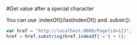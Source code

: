 #Get value after a special character

You can use .indexOf()/lastIndexOf() and .substr():

```js
var href = "http://localhost:8080/Page?id=123";
href = href.substring(href.indexOf('=') + 1);
```